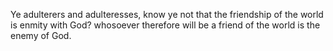 Ye adulterers and adulteresses, know ye not that the friendship of the world is enmity with God? whosoever therefore will be a friend of the world is the enemy of God.
